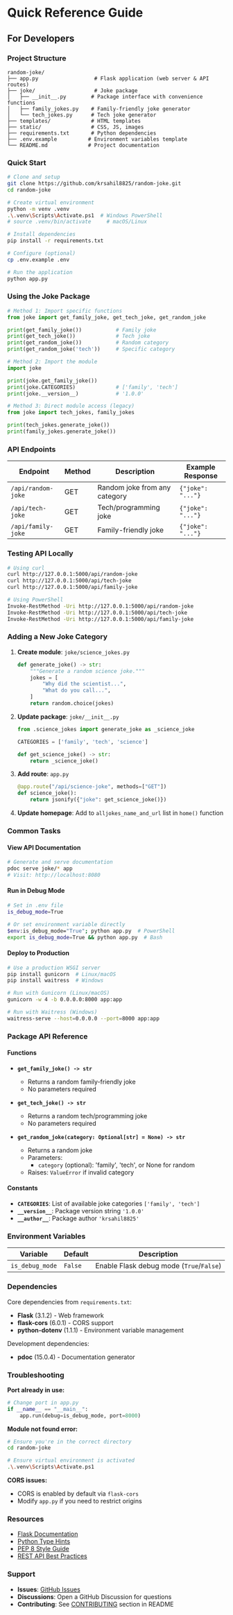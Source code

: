 # Quick Reference Guide

## For Developers

### Project Structure
```
random-joke/
├── app.py                  # Flask application (web server & API routes)
├── joke/                   # Joke package
│   ├── __init__.py        # Package interface with convenience functions
│   ├── family_jokes.py    # Family-friendly joke generator
│   └── tech_jokes.py      # Tech joke generator
├── templates/             # HTML templates
├── static/                # CSS, JS, images
├── requirements.txt       # Python dependencies
├── .env.example          # Environment variables template
└── README.md             # Project documentation
```

### Quick Start

```bash
# Clone and setup
git clone https://github.com/krsahil8825/random-joke.git
cd random-joke

# Create virtual environment
python -m venv .venv
.\.venv\Scripts\Activate.ps1  # Windows PowerShell
# source .venv/bin/activate     # macOS/Linux

# Install dependencies
pip install -r requirements.txt

# Configure (optional)
cp .env.example .env

# Run the application
python app.py
```

### Using the Joke Package

```python
# Method 1: Import specific functions
from joke import get_family_joke, get_tech_joke, get_random_joke

print(get_family_joke())           # Family joke
print(get_tech_joke())             # Tech joke
print(get_random_joke())           # Random category
print(get_random_joke('tech'))     # Specific category

# Method 2: Import the module
import joke

print(joke.get_family_joke())
print(joke.CATEGORIES)             # ['family', 'tech']
print(joke.__version__)            # '1.0.0'

# Method 3: Direct module access (legacy)
from joke import tech_jokes, family_jokes

print(tech_jokes.generate_joke())
print(family_jokes.generate_joke())
```

### API Endpoints

| Endpoint | Method | Description | Example Response |
|----------|--------|-------------|------------------|
| `/api/random-joke` | GET | Random joke from any category | `{"joke": "..."}` |
| `/api/tech-joke` | GET | Tech/programming joke | `{"joke": "..."}` |
| `/api/family-joke` | GET | Family-friendly joke | `{"joke": "..."}` |

### Testing API Locally

```bash
# Using curl
curl http://127.0.0.1:5000/api/random-joke
curl http://127.0.0.1:5000/api/tech-joke
curl http://127.0.0.1:5000/api/family-joke

# Using PowerShell
Invoke-RestMethod -Uri http://127.0.0.1:5000/api/random-joke
Invoke-RestMethod -Uri http://127.0.0.1:5000/api/tech-joke
Invoke-RestMethod -Uri http://127.0.0.1:5000/api/family-joke
```

### Adding a New Joke Category

1. **Create module**: `joke/science_jokes.py`
   ```python
   def generate_joke() -> str:
       """Generate a random science joke."""
       jokes = [
           "Why did the scientist...",
           "What do you call...",
       ]
       return random.choice(jokes)
   ```

2. **Update package**: `joke/__init__.py`
   ```python
   from .science_jokes import generate_joke as _science_joke
   
   CATEGORIES = ['family', 'tech', 'science']
   
   def get_science_joke() -> str:
       return _science_joke()
   ```

3. **Add route**: `app.py`
   ```python
   @app.route("/api/science-joke", methods=["GET"])
   def science_joke():
       return jsonify({"joke": get_science_joke()})
   ```

4. **Update homepage**: Add to `alljokes_name_and_url` list in `home()` function

### Common Tasks

#### View API Documentation
```bash
# Generate and serve documentation
pdoc serve joke/* app
# Visit: http://localhost:8080
```

#### Run in Debug Mode
```bash
# Set in .env file
is_debug_mode=True

# Or set environment variable directly
$env:is_debug_mode="True"; python app.py  # PowerShell
export is_debug_mode=True && python app.py  # Bash
```

#### Deploy to Production
```bash
# Use a production WSGI server
pip install gunicorn  # Linux/macOS
pip install waitress  # Windows

# Run with Gunicorn (Linux/macOS)
gunicorn -w 4 -b 0.0.0.0:8000 app:app

# Run with Waitress (Windows)
waitress-serve --host=0.0.0.0 --port=8000 app:app
```

### Package API Reference

#### Functions

- **`get_family_joke() -> str`**
  - Returns a random family-friendly joke
  - No parameters required

- **`get_tech_joke() -> str`**
  - Returns a random tech/programming joke
  - No parameters required

- **`get_random_joke(category: Optional[str] = None) -> str`**
  - Returns a random joke
  - Parameters:
    - `category` (optional): 'family', 'tech', or None for random
  - Raises: `ValueError` if invalid category

#### Constants

- **`CATEGORIES`**: List of available joke categories `['family', 'tech']`
- **`__version__`**: Package version string `'1.0.0'`
- **`__author__`**: Package author `'krsahil8825'`

### Environment Variables

| Variable | Default | Description |
|----------|---------|-------------|
| `is_debug_mode` | `False` | Enable Flask debug mode (`True`/`False`) |

### Dependencies

Core dependencies from `requirements.txt`:
- **Flask** (3.1.2) - Web framework
- **flask-cors** (6.0.1) - CORS support
- **python-dotenv** (1.1.1) - Environment variable management

Development dependencies:
- **pdoc** (15.0.4) - Documentation generator

### Troubleshooting

**Port already in use:**
```python
# Change port in app.py
if __name__ == "__main__":
    app.run(debug=is_debug_mode, port=8000)
```

**Module not found error:**
```bash
# Ensure you're in the correct directory
cd random-joke

# Ensure virtual environment is activated
.\.venv\Scripts\Activate.ps1
```

**CORS issues:**
- CORS is enabled by default via `flask-cors`
- Modify `app.py` if you need to restrict origins

### Resources

- [Flask Documentation](https://flask.palletsprojects.com/)
- [Python Type Hints](https://docs.python.org/3/library/typing.html)
- [PEP 8 Style Guide](https://www.python.org/dev/peps/pep-0008/)
- [REST API Best Practices](https://restfulapi.net/)

### Support

- **Issues**: [GitHub Issues](https://github.com/krsahil8825/random-joke/issues)
- **Discussions**: Open a GitHub Discussion for questions
- **Contributing**: See [CONTRIBUTING](README.md#contributing) section in README
